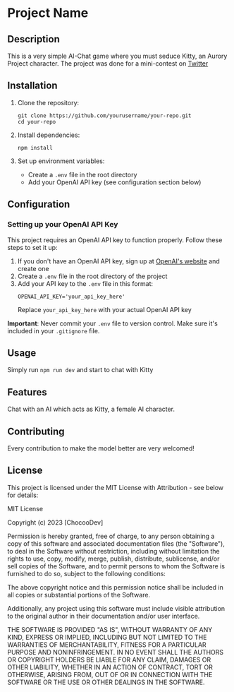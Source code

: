 # Project Name

## Description
This is a very simple AI-Chat game where you must seduce Kitty, an Aurory Project character. The project was done for a mini-contest on [Twitter](https://x.com/ezdarod/status/1896234073397580084) 

## Installation

1. Clone the repository:
   ```
   git clone https://github.com/yourusername/your-repo.git
   cd your-repo
   ```

2. Install dependencies:
   ```
   npm install
   ```

3. Set up environment variables:
   - Create a `.env` file in the root directory
   - Add your OpenAI API key (see configuration section below)

## Configuration

### Setting up your OpenAI API Key

This project requires an OpenAI API key to function properly. Follow these steps to set it up:

1. If you don't have an OpenAI API key, sign up at [OpenAI's website](https://platform.openai.com/signup) and create one
2. Create a `.env` file in the root directory of the project
3. Add your API key to the `.env` file in this format:
   ```
   OPENAI_API_KEY='your_api_key_here'
   ```
   Replace `your_api_key_here` with your actual OpenAI API key

**Important**: Never commit your `.env` file to version control. Make sure it's included in your `.gitignore` file.

## Usage

Simply run `npm run dev` and start to chat with Kitty

## Features

Chat with an AI which acts as Kitty, a female AI character.

## Contributing

Every contribution to make the model better are very welcomed!

## License

This project is licensed under the MIT License with Attribution - see below for details:

MIT License

Copyright (c) 2023 [ChocooDev]

Permission is hereby granted, free of charge, to any person obtaining a copy
of this software and associated documentation files (the "Software"), to deal
in the Software without restriction, including without limitation the rights
to use, copy, modify, merge, publish, distribute, sublicense, and/or sell
copies of the Software, and to permit persons to whom the Software is
furnished to do so, subject to the following conditions:

The above copyright notice and this permission notice shall be included in all
copies or substantial portions of the Software.

Additionally, any project using this software must include visible attribution
to the original author in their documentation and/or user interface.

THE SOFTWARE IS PROVIDED "AS IS", WITHOUT WARRANTY OF ANY KIND, EXPRESS OR
IMPLIED, INCLUDING BUT NOT LIMITED TO THE WARRANTIES OF MERCHANTABILITY,
FITNESS FOR A PARTICULAR PURPOSE AND NONINFRINGEMENT. IN NO EVENT SHALL THE
AUTHORS OR COPYRIGHT HOLDERS BE LIABLE FOR ANY CLAIM, DAMAGES OR OTHER
LIABILITY, WHETHER IN AN ACTION OF CONTRACT, TORT OR OTHERWISE, ARISING FROM,
OUT OF OR IN CONNECTION WITH THE SOFTWARE OR THE USE OR OTHER DEALINGS IN THE
SOFTWARE.
